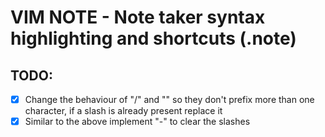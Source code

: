 # VIM NOTE - Note taker syntax highlighting and shortcuts (.note)


## TODO:

 - [x] Change the behaviour of "/" and "\" so they don't prefix more than one character, if a slash is already present replace it
 - [x] Similar to the above implement "-" to clear the slashes
